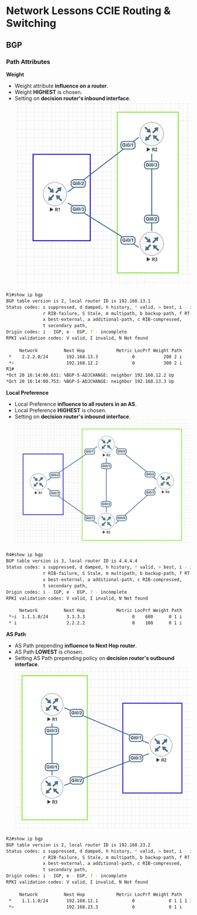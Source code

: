 # Network Lessons CCIE Routing & Switching

## BGP
### Path Attributes
**Weight**
* Weight attribute <b>influence on a router</b>.
* Weight <b>HIGHEST</b> is chosen.
* Setting on <b>decision router's inbound interface</b>.
![Topology](weight.jpg)
```bash
R1#show ip bgp
BGP table version is 2, local router ID is 192.168.13.1
Status codes: s suppressed, d damped, h history, * valid, > best, i - internal,
              r RIB-failure, S Stale, m multipath, b backup-path, f RT-Filter,
              x best-external, a additional-path, c RIB-compressed,
              t secondary path,
Origin codes: i - IGP, e - EGP, ? - incomplete
RPKI validation codes: V valid, I invalid, N Not found

     Network          Next Hop            Metric LocPrf Weight Path
 *    2.2.2.0/24       192.168.13.3             0           200 2 i
 *>                    192.168.12.2             0           300 2 i
R1#
*Oct 20 16:14:00.631: %BGP-5-ADJCHANGE: neighbor 192.168.12.2 Up
*Oct 20 16:14:00.753: %BGP-5-ADJCHANGE: neighbor 192.168.13.3 Up
```

**Local Preference**
* Local Preference <b>influence to all routers in an AS</b>.
* Local Preference <b>HIGHEST</b> is chosen.
* Setting on <b>decision router's inbound interface</b>.
![Topology](local_preference.jpg)
```bash
R4#show ip bgp
BGP table version is 3, local router ID is 4.4.4.4
Status codes: s suppressed, d damped, h history, * valid, > best, i - internal,
              r RIB-failure, S Stale, m multipath, b backup-path, f RT-Filter,
              x best-external, a additional-path, c RIB-compressed,
              t secondary path,
Origin codes: i - IGP, e - EGP, ? - incomplete
RPKI validation codes: V valid, I invalid, N Not found

     Network          Next Hop            Metric LocPrf Weight Path
 *>i  1.1.1.0/24       3.3.3.3                  0    600      0 1 i
 * i                   2.2.2.2                  0    100      0 1 i
```

**AS Path**
* AS Path prepending <b>influence to Next Hop router</b>.
* AS Path <b>LOWEST</b> is chosen.
* Setting AS Path prepending policy on <b>decision router's outbound interface</b>.
![Topology](as_path_prepending.jpg)
```bash
R2#show ip bgp
BGP table version is 2, local router ID is 192.168.23.2
Status codes: s suppressed, d damped, h history, * valid, > best, i - internal,
              r RIB-failure, S Stale, m multipath, b backup-path, f RT-Filter,
              x best-external, a additional-path, c RIB-compressed,
              t secondary path,
Origin codes: i - IGP, e - EGP, ? - incomplete
RPKI validation codes: V valid, I invalid, N Not found

     Network          Next Hop            Metric LocPrf Weight Path
 *    1.1.1.0/24       192.168.12.1             0             0 1 1 1 1 1 1 i
 *>                    192.168.23.3             0             0 1 i
```